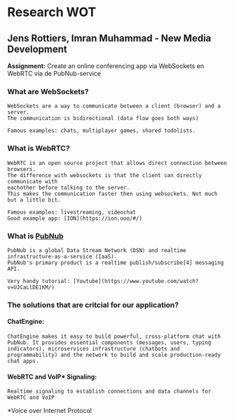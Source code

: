 # Research WOT

## Jens Rottiers, Imran Muhammad - New Media Development

**Assignment:** Create an online conferencing app via WebSockets en WebRTC via de PubNub-service

### What are WebSockets?
```
WebSockets are a way to communicate between a client (browser) and a server.
The communication is bidirectional (data flow goes both ways)

Famous examples: chats, multiplayer games, shared todolists.
```

### What is WebRTC?
```
WebRTC is an open source project that allows direct connection between browsers.
The difference with websockets is that the client can directly communicate with 
eachother before talking to the server.
This makes the communication faster then using websockets. Not much but a little bit.

Famous examples: livestreaming, videochat
Good example app: [ION](https://ion.ooo/#/)
```

### What is [PubNub](https://www.pubnub.com/)
```
PubNub is a global Data Stream Network (DSN) and realtime infrastructure-as-a-service (IaaS).
PubNub's primary product is a realtime publish/subscribe[4] messaging API.

Very handy tutorial: [Youtube](https://www.youtube.com/watch?v=UJCaLlDE1KM/)
```

### The solutions that are critcial for our application?
#### ChatEngine:
```
ChatEngine makes it easy to build powerful, cross-platform chat with PubNub. It provides essential components (messages, users, typing indicators), microservices infrastructure (chatbots and programmability) and the network to build and scale production-ready chat apps.
```

#### WebRTC and VoIP* Signaling:
``` 
Realtime signaling to establish connections and data channels for WebRTC and VoIP
```

*Voice over Internet Protocol